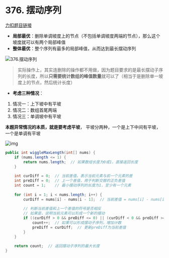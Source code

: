 # 376. 摆动序列

[力扣题目链接](https://leetcode.cn/problems/wiggle-subsequence/)

+ **局部最优**：删除单调坡度上的节点（不包括单调坡度两端的节点），那么这个坡度就可以有两个局部峰值
+ **整体最优**：整个序列有最多的局部峰值，从而达到最长摆动序列

![376.摆动序列](https://code-thinking-1253855093.file.myqcloud.com/pics/20201124174327597.png)

> 实际操作上，其实连删除的操作都不用做，因为题目要求的是最长摆动子序列的长度，所以**只需要统计数组的峰值数量**就可以了（相当于是删除单一坡度上的节点，然后统计长度）



+ **考虑三种情况**：

1.  情况一：上下坡中有平坡
2.  情况二：数组首尾两端
3.  情况三：单调坡中有平坡

**本题异常情况的本质，就是要考虑平坡**， 平坡分两种，一个是上下中间有平坡，一个是单调有平坡

![img](https://code-thinking-1253855093.file.myqcloud.com/pics/20230108174452.png)

```java
public int wiggleMaxLength(int[] nums) {
    if (nums.length <= 1) {
        return nums.length;  // 如果数组长度为0或1，直接返回长度
    }
    
    int curDiff = 0;  // 当前差值，表示当前元素与前一个元素的差
    int preDiff = 0;  // 上一个差值，用于判断交替的正负差值
    int count = 1;    // 最小摆动序列的长度为1，至少有一个元素
    
    for (int i = 1; i < nums.length; i++) {
        curDiff = nums[i] - nums[i - 1];  // 当前差值 = nums[i] - nums[i-1]
        
        // 判断当前差值和上一个差值的符号是否相反
        // 如果是，说明当前元素可以形成一个新的摆动
        if ((curDiff > 0 && preDiff <= 0) || (curDiff < 0 && preDiff >= 0)) {
            count++;  // 如果可以形成摆动子序列，增加计数
            preDiff = curDiff;  // 更新preDiff为当前差值
        }
    }
    
    return count;  // 返回摆动子序列的最大长度
}
```

